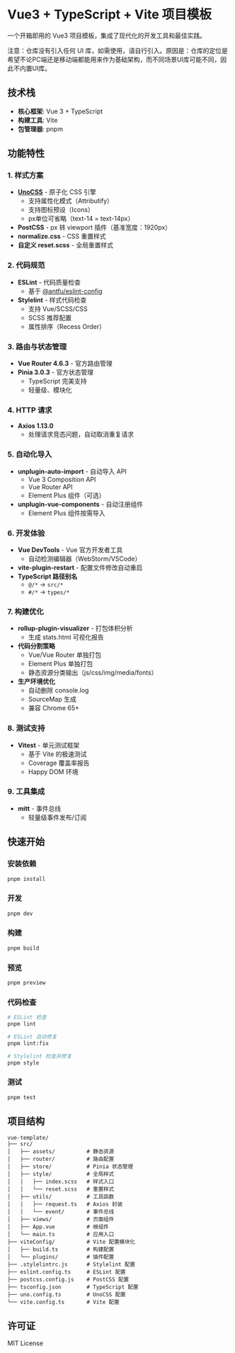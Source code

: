 # Vue3 + TypeScript + Vite 项目模板

一个开箱即用的 Vue3 项目模板，集成了现代化的开发工具和最佳实践。

注意：仓库没有引入任何 UI 库，如需使用，请自行引入。原因是：仓库的定位是希望不论PC端还是移动端都能用来作为基础架构，而不同场景UI库可能不同，因此不内置UI库。

## 技术栈

- **核心框架**: Vue 3 + TypeScript
- **构建工具**: Vite
- **包管理器**: pnpm

## 功能特性

### 1. 样式方案

- **[UnoCSS](https://github.com/unocss/unocss)** - 原子化 CSS 引擎
  - 支持属性化模式（Attributify）
  - 支持图标预设（Icons）
  - px单位可省略（text-14 = text-14px）
- **PostCSS** - px 转 viewport 插件（基准宽度：1920px）
- **normalize.css** - CSS 重置样式
- **自定义 reset.scss** - 全局重置样式

### 2. 代码规范

- **ESLint** - 代码质量检查
  - 基于 [@antfu/eslint-config](https://github.com/antfu/eslint-config)
- **Stylelint** - 样式代码检查
  - 支持 Vue/SCSS/CSS
  - SCSS 推荐配置
  - 属性排序（Recess Order）

### 3. 路由与状态管理

- **Vue Router 4.6.3** - 官方路由管理
- **Pinia 3.0.3** - 官方状态管理
  - TypeScript 完美支持
  - 轻量级、模块化

### 4. HTTP 请求

- **Axios 1.13.0**
  - 处理请求竞态问题，自动取消重复请求

### 5. 自动化导入

- **unplugin-auto-import** - 自动导入 API
  - Vue 3 Composition API
  - Vue Router API
  - Element Plus 组件（可选）
- **unplugin-vue-components** - 自动注册组件
  - Element Plus 组件按需导入

### 6. 开发体验

- **Vue DevTools** - Vue 官方开发者工具
  - 自动检测编辑器（WebStorm/VSCode）
- **vite-plugin-restart** - 配置文件修改自动重启
- **TypeScript 路径别名**
  - `@/*` → `src/*`
  - `#/*` → `types/*`

### 7. 构建优化

- **rollup-plugin-visualizer** - 打包体积分析
  - 生成 stats.html 可视化报告
- **代码分割策略**
  - Vue/Vue Router 单独打包
  - Element Plus 单独打包
  - 静态资源分类输出（js/css/img/media/fonts）
- **生产环境优化**
  - 自动删除 console.log
  - SourceMap 生成
  - 兼容 Chrome 65+

### 8. 测试支持

- **Vitest** - 单元测试框架
  - 基于 Vite 的极速测试
  - Coverage 覆盖率报告
  - Happy DOM 环境

### 9. 工具集成

- **mitt** - 事件总线
  - 轻量级事件发布/订阅

## 快速开始

### 安装依赖

```bash
pnpm install
```

### 开发

```bash
pnpm dev
```

### 构建

```bash
pnpm build
```

### 预览

```bash
pnpm preview
```

### 代码检查

```bash
# ESLint 检查
pnpm lint

# ESLint 自动修复
pnpm lint:fix

# Stylelint 检查并修复
pnpm style
```

### 测试

```bash
pnpm test
```

## 项目结构

```
vue-template/
├── src/
│   ├── assets/          # 静态资源
│   ├── router/          # 路由配置
│   ├── store/           # Pinia 状态管理
│   ├── style/           # 全局样式
│   │   ├── index.scss   # 样式入口
│   │   └── reset.scss   # 重置样式
│   ├── utils/           # 工具函数
│   │   ├── request.ts   # Axios 封装
│   │   └── event/       # 事件总线
│   ├── views/           # 页面组件
│   ├── App.vue          # 根组件
│   └── main.ts          # 应用入口
├── viteConfig/          # Vite 配置模块化
│   ├── build.ts         # 构建配置
│   └── plugins/         # 插件配置
├── .stylelintrc.js      # Stylelint 配置
├── eslint.config.ts     # ESLint 配置
├── postcss.config.js    # PostCSS 配置
├── tsconfig.json        # TypeScript 配置
├── uno.config.ts        # UnoCSS 配置
└── vite.config.ts       # Vite 配置
```

## 许可证

MIT License
